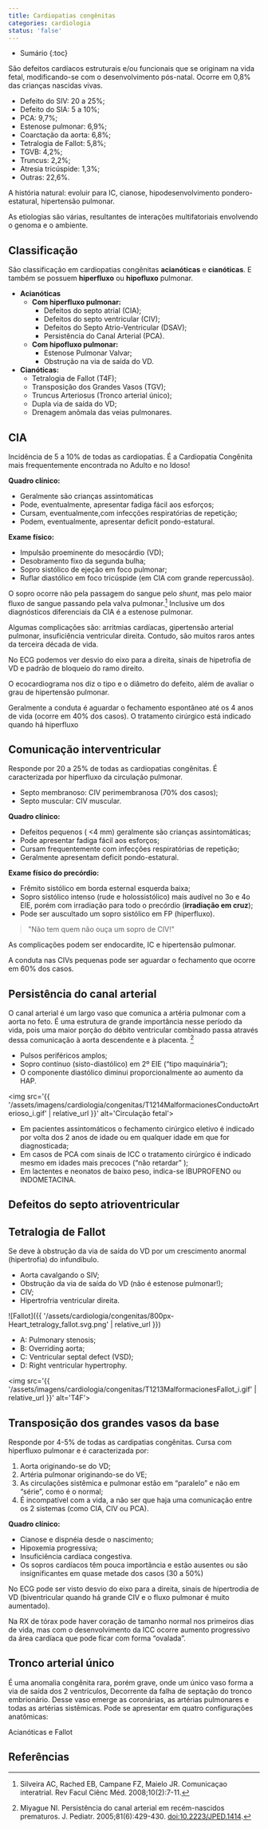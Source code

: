 ```yaml
---
title: Cardiopatias congênitas
categories: cardiologia
status: 'false'
---
```


* Sumário
{:toc}

São defeitos cardíacos estruturais e/ou
funcionais que se originam na vida fetal,
modificando-se com o desenvolvimento
pós-natal. Ocorre em 0,8% das crianças nascidas vivas.

* Defeito do SIV: 20 a 25%;
* Defeito do SIA: 5 a 10%;
* PCA: 9,7%;
* Estenose pulmonar: 6,9%;
* Coarctação da aorta: 6,8%;
* Tetralogia de Fallot: 5,8%;
* TGVB: 4,2%;
* Truncus: 2,2%;
* Atresia tricúspide: 1,3%;
* Outras: 22,6%.


A história natural: evoluir para IC, cianose, hipodesenvolvimento pondero-estatural, hipertensão pulmonar.

As etiologias são várias, resultantes de interações multifatoriais envolvendo o genoma e o ambiente.

## Classificação

São classificação em cardiopatias congênitas **acianóticas** e **cianóticas**. E também se possuem **hiperfluxo** ou **hipofluxo** pulmonar.

* **Acianóticas**
  * **Com hiperfluxo pulmonar:**
    * Defeitos do septo atrial (CIA);
    * Defeitos do septo ventricular (CIV);
    * Defeitos do Septo Atrio-Ventricular (DSAV);
    * Persistência do Canal Arterial (PCA).
  * **Com hipofluxo pulmonar:**
    * Estenose Pulmonar Valvar;
    * Obstrução na via de saída do VD.
* **Cianóticas:**
  * Tetralogia de Fallot (T4F);
  * Transposição dos Grandes Vasos (TGV);
  * Truncus Arteriosus (Tronco arterial único);
  * Dupla via de saída do VD;
  * Drenagem anômala das veias pulmonares.


## CIA

Incidência de 5 a 10% de todas as cardiopatias. É a Cardiopatia Congênita mais frequentemente encontrada no Adulto e no Idoso!

**Quadro clínico:**

* Geralmente são crianças assintomáticas 
* Pode, eventualmente, apresentar fadiga fácil aos esforços;
* Cursam, eventualmente,com infecções respiratórias de repetição;
* Podem, eventualmente, apresentar deficit pondo-estatural.

**Exame físico:**

* Impulsão proeminente do mesocárdio (VD);
* Desobramento fixo da segunda bulha;
* Sopro sistólico de ejeção em foco pulmonar;
* Ruflar diastólico em foco tricúspide (em CIA com grande repercussão).

O sopro ocorre não pela passagem do sangue pelo *shunt*, mas pelo maior fluxo de sangue passando pela valva pulmonar.[^Silveira] Inclusive um dos diagnósticos diferenciais da CIA é a estenose pulmonar.

Algumas complicações são: arritmias cardíacas, gipertensão arterial pulmonar, insuficiência ventricular direita. Contudo, são muitos raros antes da terceira década de vida.

No ECG podemos ver desvio do eixo para a direita, sinais de hipetrofia de VD e padrão de bloqueio do ramo direito.

O ecocardiograma nos diz o tipo e o diâmetro do defeito, além de avaliar o grau de hipertensão pulmonar.

Geralmente a conduta é aguardar o fechamento espontâneo até os 4 anos de vida (ocorre em 40% dos casos). O tratamento cirúrgico está indicado quando há hiperfluxo

## Comunicação interventricular

Responde por 20 a 25% de todas as cardiopatias congênitas. É caracterizada por hiperfluxo da circulação pulmonar.

* Septo membranoso: CIV perimembranosa (70% dos casos);
* Septo muscular: CIV muscular.

**Quadro clínico:**

- Defeitos pequenos ( <4 mm) geralmente são crianças assintomáticas;
- Pode apresentar fadiga fácil aos esforços;
- Cursam frequentemente com infecções respiratórias de repetição;
- Geralmente apresentam deficit pondo-estatural.

**Exame físico do precórdio:**

- Frêmito sistólico em borda esternal esquerda baixa;
- Sopro sistólico intenso (rude e holossistólico) mais audível no 3o e 4o EIE, porém com irradiação para todo o precórdio (**irradiação em cruz**);
- Pode ser auscultado um sopro sistólico em FP (hiperfluxo).

> "Não tem quem não ouça um sopro de CIV!"

As complicações podem ser endocardite, IC e hipertensão pulmonar.

A conduta nas CIVs pequenas pode ser aguardar o fechamento que ocorre em 60% dos casos.

## Persistência do canal arterial

O canal arterial é um largo vaso que comunica a artéria pulmonar com a aorta no feto. É uma estrutura de grande importância nesse período da vida, pois uma maior porção do débito ventricular combinado passa através dessa comunicação à aorta descendente e à placenta. [^Miyague2005]

- Pulsos periféricos amplos;
- Sopro contínuo (sisto-diastólico) em 2º EIE (“tipo maquinária”);
- O componente diastólico diminui proporcionalmente ao aumento da HAP.

<img src='{{ '/assets/imagens/cardiologia/congenitas/T1214MalformacionesConductoArterioso_i.gif' | relative_url }}' alt='Circulação fetal'>

- Em pacientes assintomáticos o fechamento cirúrgico eletivo é indicado por volta dos 2 anos de idade ou em qualquer idade em que for diagnosticada;
- Em casos de PCA com sinais de ICC o tratamento cirúrgico é indicado mesmo em idades mais precoces (“não retardar” );
- Em lactentes e neonatos de baixo peso, indica-se IBUPROFENO ou INDOMETACINA.

## Defeitos do septo atrioventricular

## Tetralogia de Fallot

Se deve à obstrução da via de saída do VD por um crescimento anormal (hipertrofia) do infundíbulo.

* Aorta cavalgando o SIV;
* Obstrução da via de saída do VD (não é estenose pulmonar!);
* CIV;
* Hipertrofria ventricular direita.

![Fallot]({{ '/assets/cardiologia/congenitas/800px-Heart_tetralogy_fallot.svg.png' | relative_url }})

* A: Pulmonary stenosis; 
* B: Overriding aorta; 
* C: Ventricular septal defect (VSD); 
* D: Right ventricular hypertrophy.


<img src='{{ '/assets/imagens/cardiologia/congenitas/T1213MalformacionesFallot_i.gif' | relative_url }}' alt='T4F'>


## Transposição dos grandes vasos da base

Responde por 4-5% de todas as cardipatias congênitas. Cursa com hiperfluxo pulmonar e é caracterizada por:

1. Aorta originando-se do VD;
2. Artéria pulmonar originando-se do VE;
3. As circulações sistêmica e pulmonar estão em “paralelo” e não em “série”, como é o normal;
4. É incompatível com a vida, a não ser que haja uma comunicação entre os 2
sistemas (como CIA, CIV ou PCA).

**Quadro clínico:**

* Cianose e dispnéia desde o nascimento;
* Hipoxemia progressiva;
* Insuficiência cardíaca congestiva.
* Os sopros cardíacos têm pouca importância e estão ausentes ou são insignificantes em quase metade dos casos (30 a 50%)

No ECG pode ser visto desvio do eixo para a direita, sinais de hipertrodia de VD (biventricular quando há grande CIV e o fluxo pulmonar é muito aumentado).

Na RX de tórax pode haver coração de tamanho normal nos primeiros dias de vida, mas com o desenvolvimento da ICC ocorre aumento progressivo da área cardíaca que pode ficar com forma “ovalada”.

## Tronco arterial único

É uma anomalia congênita rara, porém grave, onde um único vaso forma a via de saída dos 2 ventrículos, Decorrente da falha de septação do tronco embrionário. Desse vaso emerge as coronárias, as artérias pulmonares e todas as artérias sistêmicas. Pode se apresentar em quatro configurações anatômicas:

Acianóticas e Fallot



## Referências

[^Silveira]: Silveira AC, Rached EB, Campane FZ, Maielo JR. Comunicaçao interatrial. Rev Facul Ciênc Méd. 2008;10(2):7-11.

[^Miyague2005]: Miyague NI. Persistência do canal arterial em recém-nascidos prematuros. J. Pediatr. 2005;81(6):429-430. [doi:10.2223/JPED.1414](http://dx.doi.org/10.2223/JPED.1414).